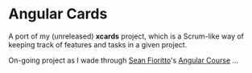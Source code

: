 # Angular Cards

A port of my (unreleased) **xcards** project, which is a Scrum-like way of keeping track of
features and tasks in a given project.

On-going project as I wade through [Sean Fioritto][SF]'s [Angular Course][NGC] ...





 [SF]: https://twitter.com/sfioritto
[NGC]: http://training.planningforaliens.com/angular/